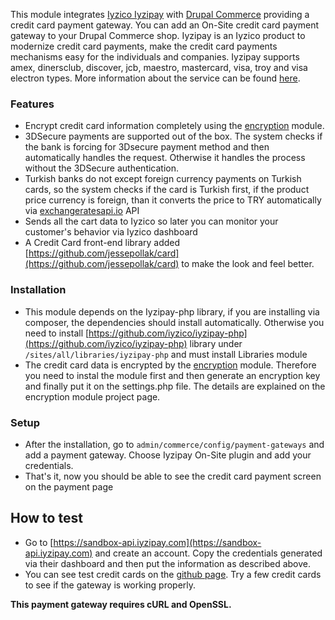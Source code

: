 This module integrates [Iyzico Iyzipay](https://iyzico.com) with [Drupal Commerce](https://www.drupal.org/project/commerce) providing a credit card payment gateway. You can add an On-Site credit card payment gateway to your Drupal Commerce shop. Iyzipay is an Iyzico product to modernize credit card payments, make the credit card payments mechanisms easy for the individuals and companies. Iyzipay supports amex, dinersclub, discover, jcb, maestro, mastercard, visa, troy and visa electron types. More information about the service can be found [here](https://www.iyzico.com/en/support/help-center/products-and-solutions/iyzico-solutions).

### Features

*   Encrypt credit card information completely using the [encryption](https://www.drupal.org/project/encryption) module.
*   3DSecure payments are supported out of the box. The system checks if the bank is forcing for 3Dsecure payment method and then automatically handles the request. Otherwise it handles the process without the 3DSecure authentication.
*   Turkish banks do not except foreign currency payments on Turkish cards, so the system checks if the card is Turkish first, if the product price currency is foreign, than it converts the price to TRY automatically via [exchangeratesapi.io](https://exchangeratesapi.io/) API
*   Sends all the cart data to Iyzico so later you can monitor your customer's behavior via Iyzico dashboard
*   A Credit Card front-end library added [https://github.com/jessepollak/card](https://github.com/jessepollak/card) to make the look and feel better.

### Installation

*   This module depends on the Iyzipay-php library, if you are installing via composer, the dependencies should install automatically. Otherwise you need to install [https://github.com/iyzico/iyzipay-php](https://github.com/iyzico/iyzipay-php) library under `/sites/all/libraries/iyzipay-php` and must install Libraries module
*   The credit card data is encrypted by the [encryption](https://www.drupal.org/project/encryption) module. Therefore you need to instal the module first and then generate an encryption key and finally put it on the settings.php file. The details are explained on the encryption module project page.

### Setup

*   After the installation, go to `admin/commerce/config/payment-gateways` and add a payment gateway. Choose Iyzipay On-Site plugin and add your credentials.
*   That's it, now you should be able to see the credit card payment screen on the payment page

## How to test

*   Go to [https://sandbox-api.iyzipay.com](https://sandbox-api.iyzipay.com) and create an account. Copy the credentials generated via their dashboard and then put the information as described above.
*   You can see test credit cards on the [github page](https://github.com/iyzico/iyzipay-php). Try a few credit cards to see if the gateway is working properly.

**This payment gateway requires cURL and OpenSSL.**
